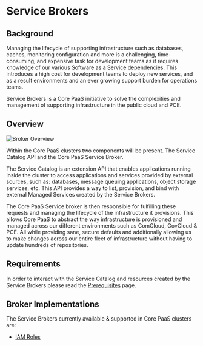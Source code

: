 # Service Brokers

## Background

Managing the lifecycle of supporting infrastructure such as databases, caches,
monitoring configuration and more is a challenging, time-consuming, and
expensive task for development teams as it requires knowledge of our various
Software as a Service dependencies. This introduces a high cost for development
teams to deploy new services, and as a result environments and an ever growing
support burden for operations teams.

Service Brokers is a Core PaaS initiative to solve the complexities and
management of supporting infrastructure in the public cloud and PCE. 

## Overview

![Broker Overview](../images/broker-overview.png)  

Within the Core PaaS clusters two components will be present. The Service
Catalog API and the Core PaaS Service Broker.

The Service Catalog is an extension API that enables applications running inside
the cluster to access applications and services provided by external sources,
such as: databases, message queuing applications, object storage services, etc.
This API provides a way to list, provision, and bind with external Managed
Services created by the Service Brokers.

The Core PaaS Service broker is then responsible for fulfilling these requests
and managing the lifecycle of the infrastructure it provisions. This allows Core
PaaS to abstract the way infrastructure is provisioned and managed across our
different environments such as ComCloud, GovCloud & PCE. All while providing sane,
secure defaults and additionally allowing us to make changes across our entire
fleet of infrastructure without having to update hundreds of repositories.

## Requirements

In order to interact with the Service Catalog and resources created by the
Service Brokers please read the [Prerequisites](../brokers/tooling.md) page.

## Broker Implementations

The Service Brokers currently available & supported in Core PaaS clusters are:
- [IAM Roles](../brokers/iam.md)
